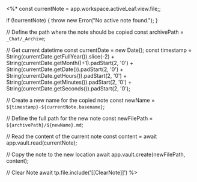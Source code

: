 <%*
const currentNote = app.workspace.activeLeaf.view.file;;

if (!currentNote) {
    throw new Error("No active note found.");
}

// Define the path where the note should be copied
const archivePath = `_Chat/_Archive`;

// Get current datetime
const currentDate = new Date();
const timestamp = String(currentDate.getFullYear()).slice(-2) +
                  String(currentDate.getMonth()+1).padStart(2, '0') +
                  String(currentDate.getDate()).padStart(2, '0') +
                  String(currentDate.getHours()).padStart(2, '0') +
                  String(currentDate.getMinutes()).padStart(2, '0') +
                  String(currentDate.getSeconds()).padStart(2, '0');

// Create a new name for the copied note
const newName = `${timestamp}-${currentNote.basename}`;

// Define the full path for the new note
const newFilePath = `${archivePath}/${newName}.md`;

// Read the content of the current note
const content = await app.vault.read(currentNote);

// Copy the note to the new location
await app.vault.create(newFilePath, content);

// Clear Note
await tp.file.include('[[ClearNote]]')
%>